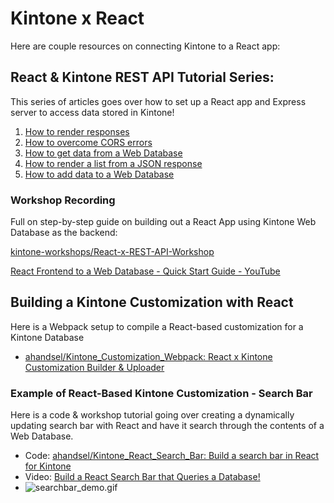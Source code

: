 # Kintone x React

Here are couple resources on connecting Kintone to a React app:

## React & Kintone REST API Tutorial Series:

This series of articles goes over how to set up a React app and Express server to access data stored in Kintone!

1. [How to render responses](https://dev.to/will_yama/how-to-render-responses-96c)
1. [How to overcome CORS errors](https://dev.to/will_yama/how-to-overcome-cors-errors-2nh9)
1. [How to get data from a Web Database](https://dev.to/will_yama/how-to-get-data-from-a-web-database-3oa6)
1. [How to render a list from a JSON response](https://dev.to/will_yama/react-rest-api-how-to-render-a-list-from-a-json-response-4964)
1. [How to add data to a Web Database](https://dev.to/will_yama/react-rest-api-how-to-add-data-to-a-web-database-42h5)

### Workshop Recording
Full on step-by-step guide on building out a React App using Kintone Web Database as the backend:

[kintone-workshops/React-x-REST-API-Workshop](https://github.com/kintone-workshops/React-x-REST-API-Workshop)

[React Frontend to a Web Database - Quick Start Guide - YouTube](https://www.youtube.com/watch?v=eibOMNYzyIM)

## Building a Kintone Customization with React

Here is a Webpack setup to compile a React-based customization for a Kintone Database

* [ahandsel/Kintone_Customization_Webpack: React x Kintone Customization Builder & Uploader](https://github.com/ahandsel/Kintone_Customization_Webpack)

### Example of React-Based Kintone Customization - Search Bar
Here is a code & workshop tutorial going over creating a dynamically updating search bar with React and have it search through the contents of a Web Database.

* Code: [ahandsel/Kintone_React_Search_Bar: Build a search bar in React for Kintone](https://github.com/ahandsel/Kintone_React_Search_Bar)
* Video: [Build a React Search Bar that Queries a Database!](https://youtu.be/TkQUM8TGl88)
* ![searchbar_demo.gif](https://github.com/ahandsel/Kintone_React_Search_Bar/raw/main/docs/img/searchbar_demo.gif)
